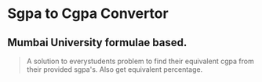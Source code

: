 
# Sgpa to Cgpa Convertor
## Mumbai University formulae based.
> A solution to everystudents problem to find their equivalent cgpa from their provided sgpa's. Also get equivalent percentage. 

